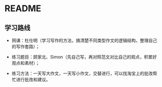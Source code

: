 # README

## 学习路线

- 网课：杜仕明（学习写作的方法，搞清楚不同类型作文的逻辑结构，整理自己的写作套路）；

- 练习题目：顾家北、Simon（先自己写，再对照范文对比自己的观点，积累好观点和素材）；

- 练习方法：一天写大作文，一天写小作文，交替进行，可以找淘宝上的批改帮忙进行批改和建议。

